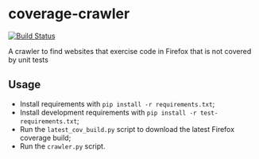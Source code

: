 # coverage-crawler
[![Build Status](https://travis-ci.org/marco-c/coverage-crawler.svg?branch=master)](https://travis-ci.org/marco-c/coverage-crawler)

A crawler to find websites that exercise code in Firefox that is not covered by unit tests

## Usage

- Install requirements with `pip install -r requirements.txt`;
- Install development requirements with `pip install -r test-requirements.txt`;
- Run the `latest_cov_build.py` script to download the latest Firefox coverage build;
- Run the `crawler.py` script.
